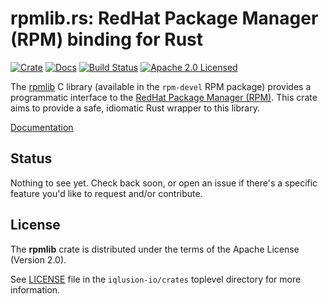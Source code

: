 # rpmlib.rs: RedHat Package Manager (RPM) binding for Rust

[![Crate][crate-image]][crate-link]
[![Docs][docs-image]][docs-link]
[![Build Status][build-image]][build-link]
[![Apache 2.0 Licensed][license-image]][license-link]

[crate-image]: https://img.shields.io/crates/v/rpmlib.svg
[crate-link]: https://crates.io/crates/rpmlib
[docs-image]: https://docs.rs/rpmlib/badge.svg
[docs-link]: https://docs.rs/rpmlib/
[build-image]: https://circleci.com/gh/iqlusion-io/crates.svg?style=shield
[build-link]: https://circleci.com/gh/iqlusion-io/crates
[license-image]: https://img.shields.io/badge/license-Apache2.0-blue.svg
[license-link]: https://github.com/iqlusion-io/crates/blob/master/LICENSE

The [rpmlib] C library (available in the `rpm-devel` RPM package) provides a
programmatic interface to the [RedHat Package Manager (RPM)]. This crate aims to
provide a safe, idiomatic Rust wrapper to this library.

[Documentation](https://docs.rs/rpmlib/)

[rpmlib]: https://docs.fedoraproject.org/en-US/Fedora_Draft_Documentation/0.1/html/RPM_Guide/ch-programming-c.html
[RedHat Package Manager (RPM)]: http://rpm.org/

## Status

Nothing to see yet. Check back soon, or open an issue if there's a specific
feature you'd like to request and/or contribute.

## License

The **rpmlib** crate is distributed under the terms of the Apache License
(Version 2.0).

See [LICENSE] file in the `iqlusion-io/crates` toplevel directory for more
information.

[LICENSE]: https://github.com/iqlusion-io/crates/blob/master/LICENSE
